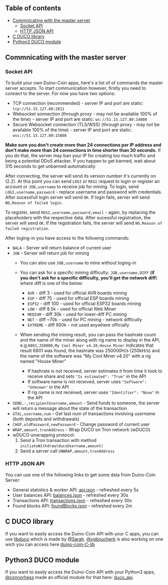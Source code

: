 ## Table of contents
- [Commnicating with the master server](#Commnicating-with-the-master-server)
  * [Socket API](#Socket-API)
  * [HTTP JSON API](#HTTP-JSON-API)
- [C DUCO library](#C-DUCO-library)
- [Python3 DUCO module](#Python3-DUCO-module)

## Commnicating with the master server

### Socket API

To build your own Duino-Coin apps, here's a list of of commands the master server accepts.
To start communication however, firstly you need to connect to the server. For now you have two options:
*   TCP connection (recommended) - server IP and port are static: `tcp://51.15.127.80:2811`
*   Websocket sonnection (through proxy - may not be available 100% of the time) - server IP and port are static: `ws://51.15.127.80:14808`
*   Secure Websocket connection (TLS/WSS) (through proxy - may not be available 100% of the time) - server IP and port are static: `wss://51.15.127.80:15808`

**Make sure you don't create more than 24 connections per IP address and don't make more than 24 connections in time shorter than 30 seconds.**
If you do that, the server may ban your IP for creating too much traffic and being a potential DDoS attacker.
If you happen to get banned, wait about 315 seconds to get unbanned automatically.

After connecting, the server will send its version number it's currently on (2.2).
At this point you can send `LOGI` or `REGI` request to login or register an account or `JOB,username` to receive job for mining.
To login, send `LOGI,username,password` - replace username and password with credentials. After sucessfull login server will send `OK`.
If login fails, server will send `NO,Reason of failed login`.

To register, send `REGI,username,password,email` - again, by replacing the placeholders with the respective data.
After sucessful registration, the server will send `OK`.
If the registration fails, the server will send `NO,Reason of failed registration`.

After loging-in you have access to the following commands:
*   `BALA` - Server will return balance of current user
*   `JOB` - Server will return job for mining
    *   You can also use `JOB,username` to mine without loging-in

    *   You can ask for a specific mining difficulty: `JOB,username,DIFF` (**if you don't ask for a specific difficulty, you'll get the network diff**) where diff is one of the below:
        * `AVR`     - diff      3 - used for official AVR boards mining
        * `ESP`     - diff     75 - used for official ESP boards mining
        * `ESP32`   - diff    100 - used for official ESP32 boards mining
        * `LOW`     - diff   8.5k - used for official Web Miner
        * `MEDIUM`  - diff    30k - used for lower-diff PC mining
        * `NET`     - diff   ~70k - used for PC mining - network difficulty
        * `EXTREME` - diff   950k - not used anywhere officially
    
    *   When sending the mining result, you can pass the hashrate count and the name of the miner along with rig name to display in the API, e.g.`6801,250000,My Cool Miner v4.20,House Miner` indicates that result 6801 was found, the hashrate was 250000H/s (250kH/s) and the name of the software was "My Cool Miner v4.20" with a rig named "House Miner"
        *   If hashrate is not received, server estimates it from time it took to receive share and sets `"Is estimated": "True"` in the API
        *   If software name is not received, server uses `"Software": "Unknown"` in the API
        *   If rig name is not received, server uses `"Identifier": "None"` in the API
*   `SEND,-,recipientUsername,amount` - Send funds to someone, the server will return a message about the state of the transaction
*   `GTXL,username,num` - Get last *num* of transactions involving *username* (both deposits and withdrawals)
*   `CHGP,oldPassword,newPassword` - Change password of current user
*   `WRAP,amount,tronAddress` - Wrap DUCO on Tron network (wDUCO)
*    wDUCO unwrapping protocol:
     1.  Send a Tron transaction with method `initiateWithdraw(ducoUsername,amount)`
     2.  Send a server call `UNWRAP,amount,tronAddress`

### HTTP JSON API

You can use one of the following links to get some data from Duino-Coin Server:
*   General statistics & worker API: [api.json](http://51.15.127.80/api.json) - refreshed every 5s
*   User balances API: [balances.json](http://51.15.127.80/balances.json) - refreshed every 30s
*   Transactions API: [transactions.json](http://51.15.127.80/transactions.json) - refreshed every 30s
*   Found blocks API: [foundBlocks.json](http://51.15.127.80/foundBlocks.json) - refreshed every 2m

## C DUCO library

If you want to easily access the Duino-Coin API with your C apps, you can use [libduco](https://github.com/SarahIsWeird/libduco) which is made by [@Sarah](https://github.com/SarahIsWeird/). [@ygboucherk](https://github.com/ygboucherk) is also working on one wich you can access here [duino-coin-C-lib](https://github.com/ygboucherk/duino-coin-C-lib)

## Python3 DUCO module

If you want to easily access the Duino-Coin API with your Python3 apps, [@connorhess](https://github.com/connorhess) made an official module for that here: [duco_api](https://github.com/revoxhere/duino-coin/tree/useful-tools/duco_api).
